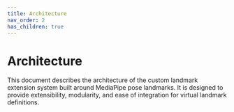 ```yaml
---
title: Architecture
nav_order: 2
has_children: true
---
```

# Architecture

This document describes the architecture of the custom landmark extension system built around MediaPipe pose landmarks. It is designed to provide extensibility, modularity, and ease of integration for virtual landmark definitions.